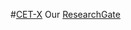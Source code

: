 #[CET-X](https://github.com/CET-X)
Our [ResearchGate](https://www.researchgate.net/lab/New-Technologies-Department-at-CET-MIPT-Aleksey-Khlyupin)
